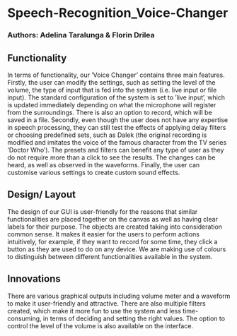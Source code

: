 # Speech-Recognition_Voice-Changer

### Authors: Adelina Taralunga & Florin Drilea

## Functionality

In terms of functionality, our ’Voice Changer’ contains three main features. Firstly,
the user can modify the settings, such as setting the level of the volume, the type of
input that is fed into the system (i.e. live input or file input). The standard configuration of the system is set to ’live input’, which is updated immediately depending
on what the microphone will register from the surroundings. There is also an option
to record, which will be saved in a file. Secondly, even though the user does not have
any expertise in speech processing, they can still test the effects of applying delay
filters or choosing predefined sets, such as Dalek (the original recording is modified
and imitates the voice of the famous character from the TV series ’Doctor Who’).
The presets and filters can benefit any type of user as they do not require more
than a click to see the results. The changes can be heard, as well as observed in the
waveforms. Finally, the user can customise various settings to create custom sound
effects.

## Design/ Layout

The design of our GUI is user-friendly for the reasons that similar functionalities are
placed together on the canvas as well as having clear labels for their purpose. The
objects are created taking into consideration common sense. It makes it easier for
the users to perform actions intuitively, for example, if they want to record for some
time, they click a button as they are used to do on any device. We are making use
of colours to distinguish between different functionalities available in the system.

## Innovations

There are various graphical outputs including volume meter and a waveform to make
it user-friendly and attractive. There are also multiple filters created, which make it
more fun to use the system and less time-consuming, in terms of deciding and setting
the right values. The option to control the level of the volume is also available on the
interface.